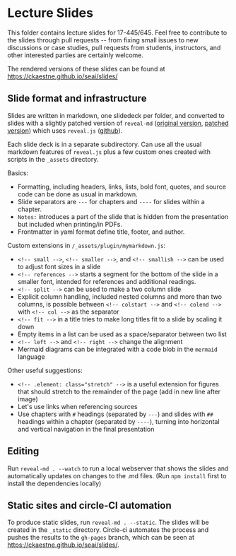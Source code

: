 # Lecture Slides

This folder contains lecture slides for 17-445/645. Feel free to contribute to the slides through pull requests -- from fixing small issues to new discussions or case studies, pull requests from students, instructors, and other interested parties are certainly welcome.

The rendered versions of these slides can be found at https://ckaestne.github.io/seai/slides/

## Slide format and infrastructure

Slides are written in markdown, one slidedeck per folder, and converted to slides with a slightly patched version of `reveal-md` ([original version](https://github.com/webpro/reveal-md), [patched version](https://github.com/ckaestne/reveal-md)) which uses `reveal.js` ([github](https://github.com/hakimel/reveal.js/)). 

Each slide deck is in a separate subdirectory. Can use all the usual markdown features of `reveal.js` plus a few custom ones created with scripts in the `_assets` directory.

Basics:
* Formatting, including headers, links, lists, bold font, quotes, and source code can be done as usual in markdown.
* Slide separators are `---` for chapters and `----` for slides within a chapter.
* `Notes:` introduces a part of the slide that is hidden from the presentation but included when printing/in PDFs.
* Frontmatter in yaml format define title, footer, and author.

Custom extensions in `/_assets/plugin/mymarkdown.js`:
* `<!-- small -->`, `<!-- smaller -->`, and `<!-- smallish -->` can be used to adjust font sizes in a slide
* `<!-- references -->` starts a segment for the bottom of the slide in a smaller font, intended for references and additional readings.
* `<!-- split -->` can be used to make a two column slide
* Explicit column handling, included nested columns and more than two columns, is possible between `<!-- colstart -->` and `<!-- colend -->` with `<!-- col -->` as the separator
* `<!-- fit -->` in a title tries to make long titles fit to a slide by scaling it down
* Empty items in a list can be used as a space/separator between two list
* `<!-- left -->` and `<!-- right -->` change the alignment
* Mermaid diagrams can be integrated with a code blob in the `mermaid` language

Other useful suggestions:
* `<!-- .element: class="stretch" -->` is a useful extension for figures that should stretch to the remainder of the page (add in new line after image)
* Let's use links when referencing sources 
* Use chapters with `#` headings (separated by `---`) and slides with `##` headings within a chapter (separated by `----`), turning into horizontal and vertical navigation in the final presentation

## Editing

Run `reveal-md . --watch` to run a local webserver that shows the slides and automatically updates on changes to the .md files. (Run `npm install` first to install the dependencies locally)

## Static sites and circle-CI automation

To produce static slides, run `reveal-md . --static`. The slides will be created in the `_static` directory. Circle-ci automates the process and pushes the results to the `gh-pages` branch, which can be seen at https://ckaestne.github.io/seai/slides/.

